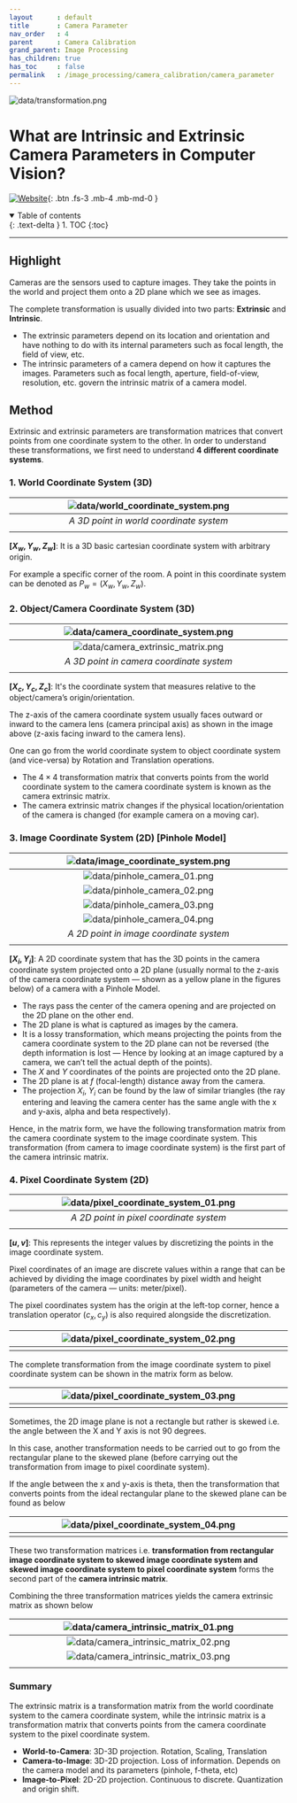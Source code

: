 ```yaml
---
layout      : default
title       : Camera Parameter
nav_order   : 4
parent      : Camera Calibration
grand_parent: Image Processing
has_children: true
has_toc     : false
permalink   : /image_processing/camera_calibration/camera_parameter
---
```


![data/transformation.png](data/transformation.png) 

# What are Intrinsic and Extrinsic Camera Parameters in Computer Vision?

[![Website](../../data/badge/website.svg)](https://towardsdatascience.com/what-are-intrinsic-and-extrinsic-camera-parameters-in-computer-vision-7071b72fb8ec#:~:text=The%20extrinsic%20matrix%20is%20a,to%20the%20pixel%20coordinate%20system.){: .btn .fs-3 .mb-4 .mb-md-0 }

<details open markdown="block">
  <summary>Table of contents</summary>
  {: .text-delta }
  1. TOC
  {:toc}
</details>

---

## Highlight

Cameras are the sensors used to capture images. They take the points in the
world and project them onto a 2D plane which we see as images.

The complete transformation is usually divided into two parts: **Extrinsic**
and **Intrinsic**.

- The extrinsic parameters depend on its location and orientation and have
  nothing to do with its internal parameters such as focal length, the field of
  view, etc.
- The intrinsic parameters of a camera depend on how it captures the images.
  Parameters such as focal length, aperture, field-of-view, resolution, etc.
  govern the intrinsic matrix of a camera model.

## Method

Extrinsic and extrinsic parameters are transformation matrices that convert
points from one coordinate system to the other. In order to understand these
transformations, we first need to understand **4 different coordinate systems**.

### 1. World Coordinate System (3D)

| ![data/world_coordinate_system.png](data/world_coordinate_system.png) |
|:---------------------------------------------------------------------:|
|                *A 3D point in world coordinate system*                |
|                           <img width=600/>                            | 

**$[X_w, Y_w, Z_w]$**: It is a 3D basic cartesian coordinate system with 
arbitrary origin.

For example a specific corner of the room. A point in this coordinate system
can be denoted as $P_w = (X_w, Y_w, Z_w)$.

### 2. Object/Camera Coordinate System (3D)

| ![data/camera_coordinate_system.png](data/camera_coordinate_system.png) |
|:-----------------------------------------------------------------------:|
| ![data/camera_extrinsic_matrix.png](data/camera_extrinsic_matrix.png)   |
|                *A 3D point in camera coordinate system*                 |
|                            <img width=600/>                             | 

**$[X_c, Y_c, Z_c]$**: It's the coordinate system that measures relative to the
object/camera’s origin/orientation.

The z-axis of the camera coordinate system usually faces outward or inward to
the camera lens (camera principal axis) as shown in the image above (z-axis
facing inward to the camera lens).

One can go from the world coordinate system to object coordinate system
(and vice-versa) by Rotation and Translation operations.

- The $4 \times 4$ transformation matrix that converts points from the world
  coordinate system to the camera coordinate system is known as the camera
  extrinsic matrix.
- The camera extrinsic matrix changes if the physical location/orientation of
  the camera is changed (for example camera on a moving car).

### 3. Image Coordinate System (2D) [Pinhole Model]

| ![data/image_coordinate_system.png](data/image_coordinate_system.png) |
|:---------------------------------------------------------------------:|
|       ![data/pinhole_camera_01.png](data/pinhole_camera_01.png)       |
|       ![data/pinhole_camera_02.png](data/pinhole_camera_02.png)       |
|       ![data/pinhole_camera_03.png](data/pinhole_camera_03.png)       |
|       ![data/pinhole_camera_04.png](data/pinhole_camera_04.png)       |
|                *A 2D point in image coordinate system*                |
|                           <img width=600/>                            |

**$[X_i, Y_i]$**: A 2D coordinate system that has the 3D points in the camera
coordinate system projected onto a 2D plane (usually normal to the z-axis of
the camera coordinate system — shown as a yellow plane in the figures below) of
a camera with a Pinhole Model.

- The rays pass the center of the camera opening and are projected on the 2D
  plane on the other end.
- The 2D plane is what is captured as images by the camera.
- It is a lossy transformation, which means projecting the points from the
  camera coordinate system to the 2D plane can not be reversed (the depth
  information is lost — Hence by looking at an image captured by a camera, we
  can’t tell the actual depth of the points).
- The $X$ and $Y$ coordinates of the points are projected onto the 2D plane.
- The 2D plane is at $f$ (focal-length) distance away from the camera.
- The projection $X_i$, $Y_i$ can be found by the law of similar triangles (the
  ray entering and leaving the camera center has the same angle with the x and
  y-axis, alpha and beta respectively).

Hence, in the matrix form, we have the following transformation matrix from the
camera coordinate system to the image coordinate system. This transformation
(from camera to image coordinate system) is the first part of the camera
intrinsic matrix.

### 4. Pixel Coordinate System (2D)

| ![data/pixel_coordinate_system_01.png](data/pixel_coordinate_system_01.png) |
|:---------------------------------------------------------------------------:|
|                   *A 2D point in pixel coordinate system*                   |
|                              <img width=600/>                               |

**$[u, v]$**: This represents the integer values by discretizing the points in 
the image coordinate system.

Pixel coordinates of an image are discrete values within a range that can be
achieved by dividing the image coordinates by pixel width and height
(parameters of the camera — units: meter/pixel).

The pixel coordinates system has the origin at the left-top corner, hence a
translation operator $(c_x, c_y)$ is also required alongside the discretization.

| ![data/pixel_coordinate_system_02.png](data/pixel_coordinate_system_02.png) |
|:---------------------------------------------------------------------------:|
|                              <img width=600/>                               |

The complete transformation from the image coordinate system to pixel
coordinate system can be shown in the matrix form as below.

| ![data/pixel_coordinate_system_03.png](data/pixel_coordinate_system_03.png) |
|:---------------------------------------------------------------------------:|
|                              <img width=600/>                               |

Sometimes, the 2D image plane is not a rectangle but rather is skewed i.e. the
angle between the X and Y axis is not 90 degrees.

In this case, another transformation needs to be carried out to go from the
rectangular plane to the skewed plane (before carrying out the transformation
from image to pixel coordinate system).

If the angle between the x and y-axis is theta, then the transformation that
converts points from the ideal rectangular plane to the skewed plane can be
found as below

| ![data/pixel_coordinate_system_04.png](data/pixel_coordinate_system_04.png) |
|:---------------------------------------------------------------------------:|
|                              <img width=600/>                               |


These two transformation matrices i.e. **transformation from rectangular image
coordinate system to skewed image coordinate system and skewed image coordinate
system to pixel coordinate system** forms the second part of the
**camera intrinsic matrix**.

Combining the three transformation matrices yields the camera extrinsic matrix
as shown below

| ![data/camera_intrinsic_matrix_01.png](data/camera_intrinsic_matrix_01.png) |
|:---------------------------------------------------------------------------:|
| ![data/camera_intrinsic_matrix_02.png](data/camera_intrinsic_matrix_02.png) |
| ![data/camera_intrinsic_matrix_03.png](data/camera_intrinsic_matrix_03.png) |
|                              <img width=600/>                               |


### Summary

The extrinsic matrix is a transformation matrix from the world coordinate
system to the camera coordinate system, while the intrinsic matrix is a
transformation matrix that converts points from the camera coordinate system to
the pixel coordinate system.

- **World-to-Camera**: 3D-3D projection. Rotation, Scaling, Translation
- **Camera-to-Image**: 3D-2D projection. Loss of information. Depends on the
  camera model and its parameters (pinhole, f-theta, etc)
- **Image-to-Pixel**: 2D-2D projection. Continuous to discrete. Quantization
  and origin shift.
